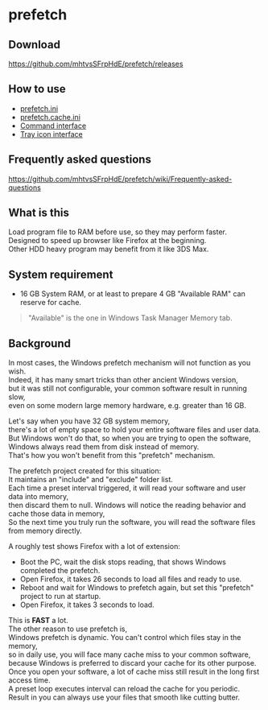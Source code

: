 # prefetch

## Download

https://github.com/mhtvsSFrpHdE/prefetch/releases

## How to use

- [prefetch.ini](https://github.com/mhtvsSFrpHdE/prefetch/wiki/prefetch.ini)
- [prefetch.cache.ini](https://github.com/mhtvsSFrpHdE/prefetch/wiki/prefetch.cache.ini)
- [Command interface](https://github.com/mhtvsSFrpHdE/prefetch/wiki/Command-interface)
- [Tray icon interface](https://github.com/mhtvsSFrpHdE/prefetch/wiki/Tray-icon-interface)

## Frequently asked questions

https://github.com/mhtvsSFrpHdE/prefetch/wiki/Frequently-asked-questions

## What is this

Load program file to RAM before use, so they may perform faster.  
Designed to speed up browser like Firefox at the beginning.  
Other HDD heavy program may benefit from it like 3DS Max.

## System requirement

- 16 GB System RAM, or at least to prepare 4 GB "Available RAM" can reserve for cache.

> "Available" is the one in Windows Task Manager Memory tab.

## Background

In most cases, the Windows prefetch mechanism will not function as you wish.  
Indeed, it has many smart tricks than other ancient Windows version,  
but it was still not configurable, your common software result in running slow,  
even on some modern large memory hardware, e.g. greater than 16 GB.

Let's say when you have 32 GB system memory,  
there's a lot of empty space to hold your entire software files and user data.  
But Windows won't do that, so when you are trying to open the software,  
Windows always read them from disk instead of memory.  
That's how you won't benefit from this "prefetch" mechanism.

The prefetch project created for this situation:  
It maintains an "include" and "exclude" folder list.  
Each time a preset interval triggered, it will read your software and user data into memory,  
then discard them to null.
Windows will notice the reading behavior and cache those data in memory,  
So the next time you truly run the software, you will read the software files from memory directly.

A roughly test shows Firefox with a lot of extension:

- Boot the PC, wait the disk stops reading, that shows Windows completed the prefetch.
- Open Firefox, it takes 26 seconds to load all files and ready to use.
- Reboot and wait for Windows to prefetch again, but set this "prefetch" project to run at startup.
- Open Firefox, it takes 3 seconds to load.

This is **FAST** a lot.  
The other reason to use prefetch is,  
Windows prefetch is dynamic. You can't control which files stay in the memory,  
so in daily use, you will face many cache miss to your common software,  
because Windows is preferred to discard your cache for its other purpose.  
Once you open your software, a lot of cache miss still result in the long first access time.  
A preset loop executes interval can reload the cache for you periodic.  
Result in you can always use your files that smooth like cutting butter.
